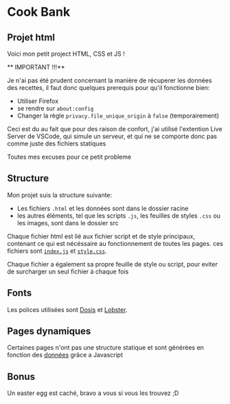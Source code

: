 # Cook Bank

## Projet html

Voici mon petit project HTML, CSS et JS !

** IMPORTANT !!!**

Je n'ai pas été prudent concernant la manière de récuperer les données des recettes, il faut donc quelques prerequis pour qu'il fonctionne bien:
- Utiliser Firefox
- se rendre sur `about:config`
- Changer la règle `privacy.file_unique_origin` à `false` (temporairement)

Ceci est du au fait que pour des raison de confort, j'ai utilisé l'extention Live Server de VSCode, qui simule un serveur, et qui ne se comporte donc pas comme juste des fichiers statiques

Toutes mes excuses pour ce petit probleme

## Structure

Mon projet suis la structure suivante:
- Les fichiers `.html` et les données sont dans le dossier racine
- les autres éléments, tel que les scripts `.js`, les feuilles de styles `.css` ou les images, sont dans le dossier src

Chaque fichier html est lié aux fichier script et de style principaux, contenant ce qui est nécéssaire au fonctionnement de toutes les pages. ces fichiers sont [`index.js`](./src/scripts/index.js) et [`style.css`](./src/stylesheets/style.css).

Chaque fichier a également sa propre feuille de style ou script, pour eviter de surcharger un seul fichier à chaque fois

## Fonts

Les polices utilisées sont [Dosis](https://fonts.google.com/specimen/Dosis?query=dosis) et [Lobster](https://fonts.google.com/specimen/Lobster?preview.text=Cook%20Bank&preview.text_type=custom).

## Pages dynamiques

Certaines pages n'ont pas une structure statique et sont générées en fonction des [données](./recettes.json) grâce a Javascript

## Bonus

Un easter egg est caché, bravo a vous si vous les trouvez ;D